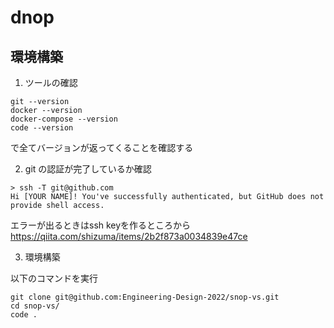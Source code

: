 # dnop

## 環境構築
1. ツールの確認
```
git --version
docker --version
docker-compose --version
code --version
```
で全てバージョンが返ってくることを確認する

2. git の認証が完了しているか確認
```
> ssh -T git@github.com
Hi [YOUR NAME]! You've successfully authenticated, but GitHub does not provide shell access.
```
エラーが出るときはssh keyを作るところから
https://qiita.com/shizuma/items/2b2f873a0034839e47ce

3. 環境構築

以下のコマンドを実行
```
git clone git@github.com:Engineering-Design-2022/snop-vs.git
cd snop-vs/
code .
```
